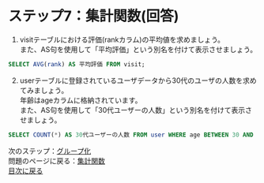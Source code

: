 # ステップ7：集計関数(回答)

1. visitテーブルにおける評価(rankカラム)の平均値を求めましょう。  
また、AS句を使用して「平均評価」という別名を付けて表示させましょう。  

```sql
SELECT AVG(rank) AS 平均評価 FROM visit;
```

2. userテーブルに登録されているユーザデータから30代のユーザの人数を求めてみましょう。  
年齢はageカラムに格納されています。  
また、AS句を使用して「30代ユーザーの人数」という別名を付けて表示させましょう。  

```sql
SELECT COUNT(*) AS 30代ユーザーの人数 FROM user WHERE age BETWEEN 30 AND 39;
```

次のステップ：[グループ化](008-group.md)  
問題のページに戻る：[集計関数](007-aggregation.md)  
[目次に戻る](README.md)
